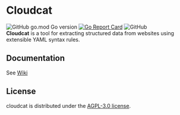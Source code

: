 # Cloudcat
![GitHub go.mod Go version](https://img.shields.io/github/go-mod/go-version/shiroyk/cloudcat)
[![Go Report Card](https://goreportcard.com/badge/github.com/shiroyk/cloudcat)](https://goreportcard.com/report/github.com/shiroyk/cloudcat)
![GitHub](https://img.shields.io/github/license/shiroyk/cloudcat)<br/>
**Cloudcat** is a tool for extracting structured data from websites using extensible YAML syntax rules.
## Documentation
See [Wiki](https://github.com/shiroyk/cloudcat/wiki)
## License
cloudcat is distributed under the [AGPL-3.0 license](https://github.com/shiroyk/cloudcat/blob/master/LICENSE.md).